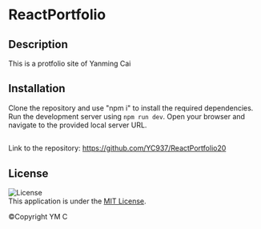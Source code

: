 # ReactPortfolio

##  Description

This is a protfolio site of Yanming Cai

## Installation 

Clone the repository and use "npm i" to install the required dependencies. 
Run the development server using `npm run dev`.
Open your browser and navigate to the provided local server URL.

##

Link to the repository: https://github.com/YC937/ReactPortfolio20

## License

![License](https://img.shields.io/badge/License-MIT-yellow.svg)  
This application is under the [MIT License](https://opensource.org/licenses/MIT).

&copy;Copyright YM C 
